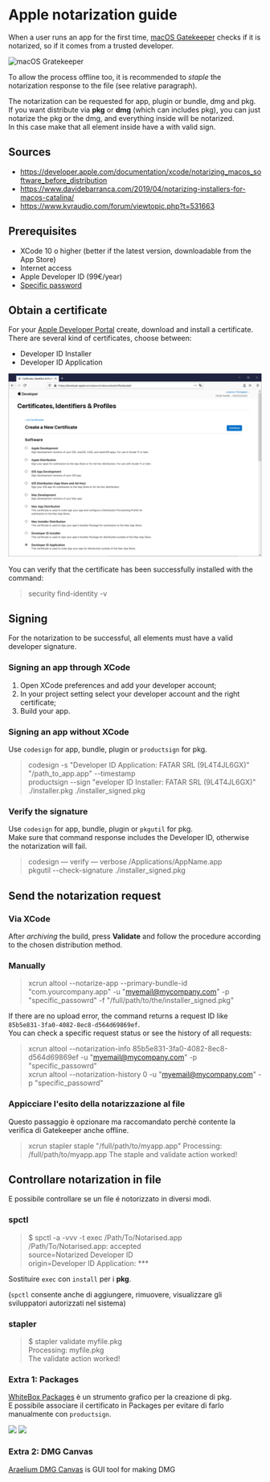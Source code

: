 # Apple notarization guide

When a user runs an app for the first time, [macOS Gatekeeper](https://support.apple.com/en-us/HT202491) checks if it is notarized, so if it comes from a trusted developer.

![macOS Gratekeeper](https://support.apple.com/library/content/dam/edam/applecare/images/en_US/macos/Mojave/macos-mojave-notarized-app-alert-dark.jpg)

To allow the process offline too, it is recommended to *staple* the notarization response to the file (see relative paragraph).

The notarization can be requested for app, plugin or bundle, dmg and pkg.  
If you want distribute via **pkg** or **dmg** (which can includes pkg), you can just notarize the pkg or the dmg, and everything inside will be notarized.  
In this case make that all element inside have a with valid sign.

## Sources

- https://developer.apple.com/documentation/xcode/notarizing_macos_software_before_distribution
- https://www.davidebarranca.com/2019/04/notarizing-installers-for-macos-catalina/
- https://www.kvraudio.com/forum/viewtopic.php?t=531663

## Prerequisites

- XCode 10 o higher (better if the latest version, downloadable from the App Store)
- Internet access
- Apple Developer ID (99€/year)
- [Specific password](https://support.apple.com/it-it/HT204397)

## Obtain a certificate

For your [Apple Developer Portal](https://developer.apple.com/) create, download and install a certificate. There are several kind of certificates, choose between:
- Developer ID Installer
- Developer ID Application 

![Create a new certificate](create_certificate.png)

You can verify that the certificate has been successfully installed with the command:

> security find-identity -v

## Signing

For the notarization to be successful, all elements must have a valid developer signature.

### Signing an app through XCode

1. Open XCode preferences and add your developer account;
2. In your project setting select your developer account and the right certificate;
3. Build your app.

### Signing an app without XCode

Use `codesign` for app, bundle, plugin or `productsign` for pkg.

> codesign -s "Developer ID Application: FATAR SRL (9L4T4JL6GX)" "/path_to_app.app" --timestamp  
productsign --sign "eveloper ID Installer: FATAR SRL (9L4T4JL6GX)" ./installer.pkg ./installer_signed.pkg

### Verify the signature

Use `codesign` for app, bundle, plugin or `pkgutil` for pkg.  
Make sure that command response includes the Developer ID, otherwise the notarization will fail.

> codesign — verify — verbose /Applications/AppName.app  
pkgutil --check-signature ./installer_signed.pkg

## Send the notarization request

### Via XCode

After *archiving* the build, press **Validate** and follow the procedure according to the chosen distribution method.

### Manually

> xcrun altool --notarize-app --primary-bundle-id "com.yourcompany.app" -u "myemail@mycompany.com" -p "specific_passowrd" -f "/full/path/to/the/installer_signed.pkg"

If there are no upload error, the command returns a request ID like `85b5e831-3fa0-4082-8ec8-d564d69869ef`.  
You can check a specific request status or see the history of all requests:

> xcrun altool --notarization-info 85b5e831-3fa0-4082-8ec8-d564d69869ef -u "myemail@mycompany.com" -p "specific_passowrd"  
xcrun altool --notarization-history 0 -u "myemail@mycompany.com" -p "specific_passowrd"

### Appicciare l'esito della notarizzazione al file

Questo passaggio è opzionare ma raccomandato perchè contente la verifica di Gatekeeper anche offline.

> xcrun stapler staple "/full/path/to/myapp.app"
> Processing: /full/path/to/myapp.app
The staple and validate action worked!

## Controllare notarization in file

E possibile controllare se un file é notorizzato in diversi modi.

### spctl

> $ spctl -a -vvv -t exec /Path/To/Notarised.app  
/Path/To/Notarised.app: accepted  
source=Notarized Developer ID  
origin=Developer ID Application: ***

Sostituire `exec` con `install` per i **pkg**.

(`spctl` consente anche di aggiungere, rimuovere, visualizzare gli sviluppatori autorizzati nel sistema)

### stapler

> $ stapler validate myfile.pkg  
Processing: myfile.pkg  
The validate action worked!

### Extra 1: Packages

[WhiteBox Packages](http://s.sudre.free.fr/Software/Packages/about.htmls) è un strumento grafico per la creazione di pkg.  
E possibile associare il certificato in Packages per evitare di farlo manualmente con `productsign`.

![](https://i.imgur.com/xyvfSyK.png)
![](https://i.imgur.com/aEkKzOK.png)

### Extra 2: DMG Canvas

[Araelium DMG Canvas](https://www.araelium.com/dmgcanvas) is GUI tool for making DMG 
